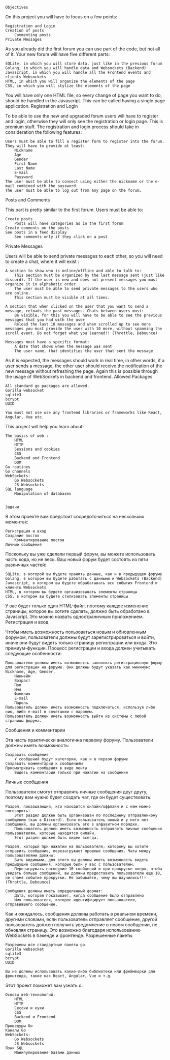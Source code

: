     Objectives

On this project you will have to focus on a few points:

    Registration and Login
    Creation of posts
        Commenting posts
    Private Messages

As you already did the first forum you can use part of the code, but not all of it. Your new forum will have five different parts:

    SQLite, in which you will store data, just like in the previous forum
    Golang, in which you will handle data and Websockets (Backend)
    Javascript, in which you will handle all the Frontend events and clients Websockets
    HTML, in which you will organize the elements of the page
    CSS, in which you will stylize the elements of the page

You will have only one HTML file, so every change of page you want to do, should be handled in the Javascript. This can be called having a single page application.
Registration and Login

To be able to use the new and upgraded forum users will have to register and login, otherwise they will only see the registration or login page. This is premium stuff. The registration and login process should take in consideration the following features:

    Users must be able to fill a register form to register into the forum. They will have to provide at least:
        Nickname
        Age
        Gender
        First Name
        Last Name
        E-mail
        Password
    The user must be able to connect using either the nickname or the e-mail combined with the password.
    The user must be able to log out from any page on the forum.

Posts and Comments

This part is pretty similar to the first forum. Users must be able to:

    Create posts
        Posts will have categories as in the first forum
    Create comments on the posts
    See posts in a feed display
        See comments only if they click on a post

Private Messages

Users will be able to send private messages to each other, so you will need to create a chat, where it will exist :

    A section to show who is online/offline and able to talk to:
        This section must be organized by the last message sent (just like discord). If the user is new and does not present messages you must organize it in alphabetic order.
        The user must be able to send private messages to the users who are online.
        This section must be visible at all times.

    A section that when clicked on the user that you want to send a message, reloads the past messages. Chats between users must:
        Be visible, for this you will have to be able to see the previous messages that you had with the user
        Reload the last 10 messages and when scrolled up to see more messages you must provide the user with 10 more, without spamming the scroll event. Do not forget what you learned!! (Throttle, Debounce)

    Messages must have a specific format:
        A date that shows when the message was sent
        The user name, that identifies the user that sent the message

As it is expected, the messages should work in real time, in other words, if a user sends a message, the other user should receive the notification of the new message without refreshing the page. Again this is possible through the usage of WebSockets in backend and frontend.
Allowed Packages

    All standard go packages are allowed.
    Gorilla websocket
    sqlite3
    bcrypt
    UUID

    You must not use use any frontend libraries or frameworks like React, Angular, Vue etc.

This project will help you learn about:

    The basics of web :
        HTML
        HTTP
        Sessions and cookies
        CSS
        Backend and Frontend
        DOM
    Go routines
    Go channels
    WebSockets:
        Go Websockets
        JS Websockets
    SQL language
        Manipulation of databases


    Задачи

В этом проекте вам предстоит сосредоточиться на нескольких моментах:

    Регистрация и вход
    Создание постов
        Комментирование постов
    Личные сообщения

Поскольку вы уже сделали первый форум, вы можете использовать часть кода, но не весь. Ваш новый форум будет состоять из пяти различных частей:

    SQLite, в которой вы будете хранить данные, как и в предыдущем форуме
    Golang, в котором вы будете работать с данными и Websockets (Backend)
    Javascript, в котором вы будете обрабатывать все события Frontend и клиенты Websockets
    HTML, в котором вы будете организовывать элементы страницы
    CSS, в котором вы будете стилизовать элементы страницы

У вас будет только один HTML-файл, поэтому каждое изменение страницы, которое вы хотите сделать, должно быть обработано в Javascript. Это можно назвать одностраничным приложением.
Регистрация и вход

Чтобы иметь возможность пользоваться новым и обновленным форумом, пользователи должны будут зарегистрироваться и войти, иначе они будут видеть только страницу регистрации или входа. Это премиум-функции. Процесс регистрации и входа должен учитывать следующие особенности:

    Пользователи должны иметь возможность заполнить регистрационную форму для регистрации на форуме. Они должны будут указать как минимум:
    Nickname, Age, Gender,  
        Никнейм
        Возраст
        Пол
        Имя
        Фамилия
        E-mail
        Пароль
    Пользователь должен иметь возможность подключаться, используя либо ник, либо e-mail в сочетании с паролем.
    Пользователь должен иметь возможность выйти из системы с любой страницы форума.

Сообщения и комментарии

Эта часть практически аналогична первому форуму. Пользователи должны иметь возможность:

    Создавать сообщения
        У сообщений будут категории, как и в первом форуме
    Создавать комментарии к сообщениям
    Просматривать сообщения в виде ленты
        Видеть комментарии только при нажатии на сообщение

Личные сообщения

Пользователи смогут отправлять личные сообщения друг другу, поэтому вам нужно будет создать чат, где он будет существовать:

    Раздел, показывающий, кто находится онлайн/оффлайн и с кем можно поговорить:
        Этот раздел должен быть организован по последнему отправленному сообщению (как в Discord). Если пользователь новый и у него нет сообщений, вы должны организовать его в алфавитном порядке.
        Пользователь должен иметь возможность отправлять личные сообщения пользователям, которые находятся онлайн.
        Этот раздел должен быть виден всегда.

    Раздел, который при нажатии на пользователя, которому вы хотите отправить сообщение, перезагружает прошлые сообщения. Чаты между пользователями должны:
        Быть видимыми, для этого вы должны иметь возможность видеть предыдущие сообщения, которые были у вас с пользователем.
        Перезагружать последние 10 сообщений и при прокрутке вверх, чтобы увидеть больше сообщений, вы должны предоставить пользователю еще 10, не спамя событие прокрутки. Не забывайте, чему вы научились!!! (Throttle, Debounce)

    Сообщения должны иметь определенный формат:
        Дата, которая показывает, когда сообщение было отправлено
        Имя пользователя, которое идентифицирует пользователя, отправившего сообщение.

Как и ожидалось, сообщения должны работать в реальном времени, другими словами, если пользователь отправляет сообщение, другой пользователь должен получить уведомление о новом сообщении, не обновляя страницу. Это возможно благодаря использованию WebSockets в бэкенде и фронтенде.
Разрешенные пакеты

    Разрешены все стандартные пакеты go.
    Gorilla websocket
    sqlite3
    bcrypt
    UUID

    Вы не должны использовать какие-либо библиотеки или фреймворки для фронтенда, такие как React, Angular, Vue и т.д.

Этот проект поможет вам узнать о:

    Основы веб-технологий:
        HTML
        HTTP
        Сессии и куки
        CSS
        Backend и Frontend
        DOM
    Процедуры Go
    Каналы Go
    WebSockets:
        Go Websockets
        JS Websockets
    Язык SQL
        Манипулирование базами данных